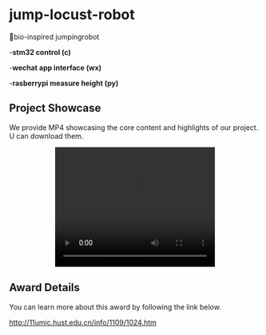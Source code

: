 # jump-locust-robot


🚀bio-inspired jumpingrobot


-**stm32 control (c)**


-**wechat app interface (wx)** 


-**rasberrypi measure height (py)**

## Project Showcase

We provide MP4 showcasing the core content and highlights of our project. U can download them.

<div align="center">
  <video width="320" height="240" controls>
    <source src="./jump.mp4" type="video/mp4">
    Your browser does not support the video tag.
  </video>
</div>

## Award Details

You can learn more about this award by following the link below.

http://11umic.hust.edu.cn/info/1109/1024.htm
